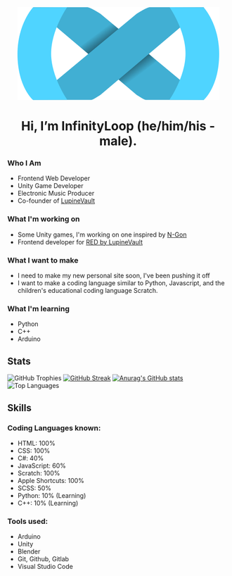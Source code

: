 <div align="center">

<img src="infinity.svg">
  
# Hi, I’m InfinityLoop (he/him/his - male).

</div>

### Who I Am
- Frontend Web Developer
- Unity Game Developer
- Electronic Music Producer
- Co-founder of [LupineVault](https://lupinevault.com)


### What I'm working on
- Some Unity games, I'm working on one inspired by [N-Gon](https://github.com/landgreen/n-gon)
- Frontend developer for [RED by LupineVault](https://lupine.red)

### What I want to make
- I need to make my new personal site soon, I've been pushing it off
- I want to make a coding language similar to Python, Javascript, and the children's educational coding language Scratch.

### What I'm learning
- Python
- C++
- Arduino

## Stats
![GitHub Trophies](https://github-profile-trophy.vercel.app/?username=InfinityLoop1&theme=onedark&title=-Reviews,-Experience)
[![GitHub Streak](https://streak-stats.demolab.com?user=InfinityLoop1&theme=transparent&hide_border=true)](https://git.io/streak-stats)
[![Anurag's GitHub stats](https://github-readme-stats.vercel.app/api?username=InfinityLoop1&show_icons=true&theme=transparent&hide_border=true)](https://github.com/anuraghazra/github-readme-stats)
![Top Languages](https://github-readme-stats.vercel.app/api/top-langs?username=infinityloop1&show_icons=true&locale=en&layout=compact&theme=transparent&hide_border=true)

## Skills
### Coding Languages known:
- HTML: 100%
- CSS: 100%
- C#: 40%
- JavaScript: 60%
- Scratch: 100%
- Apple Shortcuts: 100%
- SCSS: 50%
- Python: 10% (Learning)
- C++: 10% (Learning)

### Tools used:
- Arduino
- Unity
- Blender
- Git, Github, Gitlab
- Visual Studio Code
